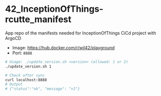 # 42_InceptionOfThings-rcutte_manifest

App repo of the manifests needed for InceptionOfThings CiCd project with ArgoCD

- Image: https://hub.docker.com/r/wil42/playground
- Port: `8888`

```bash
# Usage: ./update_version.sh <version> (allowed: 1 or 2)
./update_version.sh 1
```

```bash
# Check after sync
curl localhost:8888
# Output
# {"status":"ok", "message": "v1"}
```
